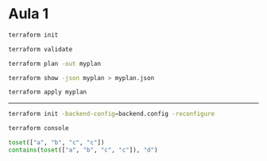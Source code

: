 # Aula 1

```sh
terraform init
```

```sh
terraform validate
```

```sh
terraform plan -out myplan
```

```sh
terraform show -json myplan > myplan.json
```

```sh
terraform apply myplan
```

---

```sh
terraform init -backend-config=backend.config -reconfigure
```

```sh
terraform console
```

```tf
toset(["a", "b", "c", "c"])
contains(toset(["a", "b", "c", "c"]), "d")
```